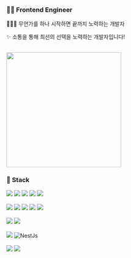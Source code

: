 <h3>👨‍💻 Frontend Engineer</h3>

<p>👨🏻‍🎓 무언가를 하나 시작하면 끝까지 노력하는 개발자</p>
<p>✨ 소통을 통해 최선의 선택을 노력하는 개발자입니다!</p>

<br />

<img width=300 src="https://github-readme-stats.vercel.app/api/top-langs/?username=kimkh05&layout=donut" />
<br />

<h3>🔧 Stack</h3>
<div>
  <img src="https://img.shields.io/badge/html5-E34F26?style=flat&logo=html5&logoColor=white" /> 
  <img src="https://img.shields.io/badge/CSS3-1572B6?style=flat&logo=CSS3&logoColor=white" />
  <img src="https://img.shields.io/badge/javascript-F7DF1E?style=flat&logo=javascript&logoColor=black" /> 
  <img src="https://img.shields.io/badge/python-3776AB?style=flat&logo=python&logoColor=white" /> 
  <img src="https://img.shields.io/badge/TypeScript-3655FF?style=flat&logo=TypeScript&logoColor=black" />
  <br/>
  <br />
  <img src="https://img.shields.io/badge/React-61DAFB?style=flat&logo=React&logoColor=white" />
  <img src="https://img.shields.io/badge/Next.js-000000?style=flat-square&logo=Next.js&logoColor=white" />
  <img src="https://img.shields.io/badge/Styled_Components-DB7093?style=flat-square&logo=Styled-components&logoColor=white" />
  <img src="https://img.shields.io/badge/Storybook-FF4785?style=flat-square&logo=storybook&logoColor=white">
  <img src="https://img.shields.io/badge/Recoil-121212?style=flat-square&logo=react&logoColor=white">
  <br/>
  <br />
  <img src="https://img.shields.io/badge/ESlint-4B32C3?style=flat-square&logo=eslint&logoColor=white">
  <img src="https://img.shields.io/badge/Prettier-F7B93E?style=flat-square&logo=prettier&logoColor=white">
  <br />
  <br />
  <img src="https://img.shields.io/badge/Node.js-339933?style=flat-square&logo=Node.js&logoColor=white" />
  <img src="https://img.shields.io/badge/NestJs-E0234E?style=flat-square&logo=NestJs&logoColor=white" alt="NestJs" />
  <br />
  <br />
  <img src="https://img.shields.io/badge/git-F05032?style=flat&logo=git&logoColor=white" />
  <img src="https://img.shields.io/badge/GitHub Actions-2088FF?style=flat&logo=GitHub Actions&logoColor=white" />
</div>
